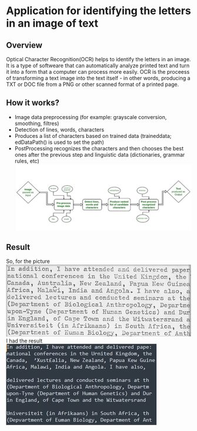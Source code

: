 # Application for identifying the letters in an image of text

## Overview

Optical Character Recognition(OCR) helps to identify the letters in an image.
It is a type of softweare that can automatically analyze printed text and turn it into a form that a computer can process more easily.
OCR is the proceess of transforming a text image into the text itself - in other words, producing a TXT or DOC file from a PNG or other scanned format of a printed page.

## How it works?

- Image data preprocessing (for example: grayscale conversion, smoothing, filtres)
- Detection of lines, words, characters
- Produces a list of characters based on trained data (traineddata; edDataPath() is used to set the path)
- PostProcessing recognizes the characters and then chooses the best ones after the previous step and linguistic data (dictionaries, grammar rules, etc)
![](/image/OCRworks.jpg)
## Result
So, for the picture ![](/image/poza1.jpg) I had the result ![](/image/poza2.jpg)
